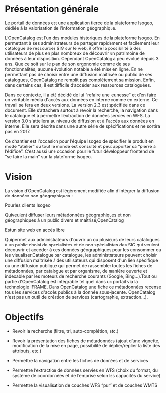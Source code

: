# Présentation générale

Le portail de données est une application tierce de la plateforme Isogeo, dédiée à la valorisation de l'information géographique. 



L’OpenCatalog est l’un des modules historiques de la plateforme Isogeo. En permettant à ses administrateurs de partager rapidement et facilement leur catalogue de ressources SIG sur le web, il offre la possibilité à des utilisateurs de plus en plus nombreux de découvrir un patrimoine de données à leur disposition. Cependant OpenCatalog a peu évolué depuis 3 ans. Que ce soit sur le plan de son ergonomie comme de ses fonctionnalités, aucune évolution notable a été mise en ligne. En ne permettant pas de choisir entre une diffusion maîtrisée ou public de ses catalogues, OpenCatalog ne remplit pas complètement sa mission. Enfin, dans certains cas, il est difficile d’accéder aux ressources cataloguées.

Dans ce contexte, il a été décidé de lui “refaire une jeunesse” et d’en faire un véritable média d'accès aux données en interne comme en externe. Ce travail se fera en deux versions. La version 2.3 est spécifiée dans ce document. Elle s’attachera surtout à revoir la recherche, la navigation dans le catalogue et à permettre l’extraction de données servies en WFS. La version 3.0 s'attellera au niveau de diffusion et à l'accès aux données en interne. Elle sera décrite dans une autre série de spécifications et ne sortira pas en 2017.

Ce chantier est l'occasion pour l’équipe Isogeo de spécifier le produit en mode “atelier” ou tout le monde est consulté et peut apporter sa “pierre à l’édifice”. C’est aussi une occasion pour le futur développeur frontend de “se faire la main” sur la plateforme Isogeo.

# Vision

La vision d’OpenCatalog est légèrement modifiée afin d’intégrer la diffusion de données non géographiques :

Pourles clients Isogeo

Quiveulent diffuser leurs métadonnées géographiques et non géographiques à un public divers et maîtrisé,OpenCatalog

Estun site web en accès libre

Quipermet aux administrateurs d'ouvrir un ou plusieurs de leurs catalogues à un public choisi de spécialistes et de non spécialistes des SIG qui veulent découvrir et accéder à des données géographiques pour les consommer ou les visualiser.Catalogue par catalogue, les administrateurs peuvent choisir une diffusion maîtrisée à des utilisateurs qui disposent d'un lien spécifique ou une diffusion publique qui permet de rassembler toutes les fiches de métadonnées, par catalogue et par organisme, de manière ouverte et indexable par les moteurs de recherche courants \(Google, Bing...\).Tout ou partie d'OpenCatalog est intégrable tel quel dans un portail via la technologie IFRAME. Dans OpenCatalog une fiche de métadonnées recense tous les services d'accès publics à la donnée sous-jacente. OpenCatalog n'est pas un outil de création de services \(cartographie, extraction...\).

# Objectifs

* Revoir la recherche \(filtre, tri, auto-complétion, etc.\)

* Revoir la présentation des fiches de métadonnées \(ajout d’une vignette, modification de la mise en page, possibilité de déplier/replier la liste des attributs, etc.\)

* Permettre la navigation entre les fiches de données et de services

* Permettre l’extraction de données servies en WFS \(choix du format, du système de coordonnées et de l’emprise selon les capacités du service\)

* Permettre la visualisation de couches WFS “pur” et de couches WMTS



